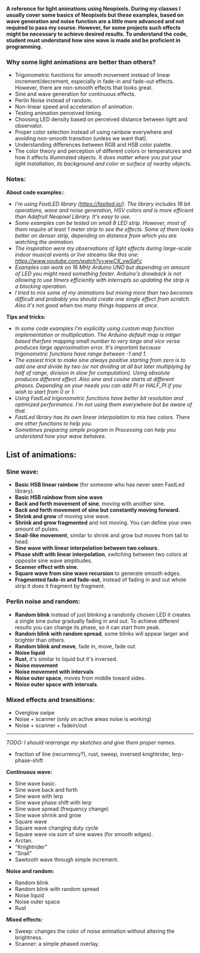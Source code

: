 **A reference for light animations using Neopixels. During my classes I usually cover some basics of Neopixels but these examples, based on wave generation and noise function are a little more advanced and not required to pass my course. However, for some projects such effects might be necessary to achieve desired results. To understand the code, student must understand how sine wave is made and be proficient in programming.**

### Why some light animations are better than others?
- Trigonometric functions for smooth movement instead of linear increment/decrement, especially in fade-in and fade-out effects. However, there are non-smooth effects that looks great.
- Sine and wave generation for continuous effects.
- Perlin Noise instead of random.
- Non-linear speed and acceleration of animation. 
- Testing animation perceived timing.
- Choosing LED density based on perceived distance between light and observator.
- Proper color selection instead of using rainbow everywhere and avoiding non-smooth transition (unless we want that).
- Understanding differences between RGB and HSB color palette.
- The color theory and perception of different colors or temperatures and how it affects illuminated objects. *It does matter where you put your light installation, its background and color or surface of nearby objects.*

### Notes:
**About code examples:**:
- *I'm using FastLED library (https://fastled.io/). The library includes 16 bit operations, wave and noise generation, HSV colors and is more efficient than Adafruit Neopixel Library. It's easy to use.*
- *Some examples can be tested on small 8 LED strip. However, most of them require at least 1 meter strip to see the effects. Some of them looks better on denser strip, depending on distance from which you are watching the animation.*
- *The inspiration were my observations of light effects during large-scale indoor musical events or live streams like this one: https://www.youtube.com/watch?v=wwCX_ywSqFc*
- *Examples can work on 16 MHz Arduino UNO but depending on amount of LED you might need something faster. Arduino's drawback is not allowing to use timers efficiently with interrupts so updating the strip is a blocking operation.*
- *I tried to mix some of my animations but mixing more than two becomes difficult and probably you should create one single effect from scratch. Also it's not good when too many things happens at once.*

**Tips and tricks:**
- *In some code examples I'm explicitly using custom map function implementation or multiplication. The Arduino default map is intiger based therfore mapping small number to very large and vice versa produces large approximation error. It's important because trigonometric functions have range between -1 and 1.*
- *The easiest trick to make sine always positive starting from zero is to add one and divide by two (or not dividing at all but later multiplying by half of range, division in slow for computation). Using absolute produces different effect. Also sine and cosine starts at different phases. Depending on your needs you can add PI or HALF_PI if you wish to start from 0 or 1.*
- *Using FastLed trigonometric functions have better bit resolution and optimized performance. I'm not using them everywhere but be aware of that.*
- *FastLed library has its own linear interpolation to mix two colors. There are other functions to help you.*
- *Sometimes preparing simple program in Processing can help you understand how your wave behaves.*

## List of animations:
### Sine wave:
- **Basic HSB linear rainbow**  (for someone who has never seen FastLed library).
- **Basic HSB rainbow from sine wave**
- **Back and forth movement of sine**, moving with another sine.
- **Back and forth movement of sine but constantly moving forward.**
- **Shrink and grow** of moving sine wave.
- **Shrink and grow fragmented** and not moving. You can define your own amount of pulses.
- **Snail-like movement**, similar to shrink and grow but moves from tail to head.
- **Sine wave with linear interpolation between two colours.**
- **Phase shift with linear interpolation**, switching between two colors at opposite sine wave amplitudes.
- **Scanner effect with sine.**
- **Square wave from sine wave recursion** to generate smooth edges.
- **Fragmented fade-in and fade-out**, instead of fading in and out whole strip it does it fragment by fragment.

### Perlin noise and random:
- **Random blink** instead of just blinking a randomly chosen LED it creates a single sine pulse gradually fading in and out. To achieve different results you can change its phase, so it can start from peak.
- **Random blink with random spread**, some blinks will appear larger and brighter than others.
- **Random blink and move**, fade in, move, fade out.
- **Noise liquid**
- **Rust**, it's similar to liquid but it's inversed.
- **Noise movement**
- **Noise movement with intervals**
- **Noise outer space**, moves from middle toward sides.
- **Noise outer space with intervals**.

### Mixed effects and transitions:
- Overglow swipe
- Noise + scanner (only on active areas noise is working)
- Noise + scanner + fadein/out



---------
*TODO: I should rearrange my sketches and give them proper names.*

- fraction of line (recurrency?), rust, sweep, inversed knightrider, lerp-phase-shift

**Continuous wave:**
- Sine wave basic.
- Sine wave back and forth
- Sine wave with lerp
- Sine wave phase shift with lerp
- Sine wave spread (frequency change)
- Sine wave shrink and grow
- Square wave
- Square wave changing duty cycle
- Square wave via sum of sine waves (for smooth edges).
- Arctan.
- "Knightrider"
- "Snail"
- Sawtooth wave through simple increment.


**Noise and random:**
- Random blink
- Random blink with random spread
- Noise liquid
- Noise outer space
- Rust

**Mixed effects:**
- Sweep: changes the color of noise animation without altering the brightness.
- Scanner: a simple phased overlay.
